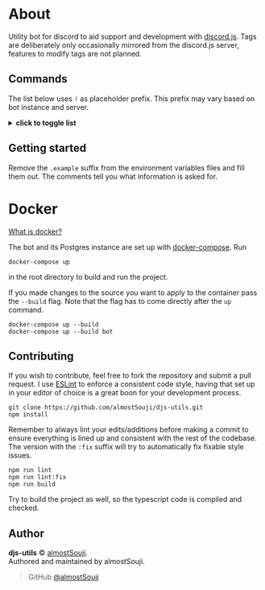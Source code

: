 # About

Utility bot for discord to aid support and development with [discord.js](https://github.com/discordjs/discord.js). Tags are deliberately only occasionally mirrored from the discord.js server, features to modify tags are not planned.

## Commands

The list below uses `!` as placeholder prefix. This prefix may vary based on bot instance and server.

<details>
<summary><b>click to toggle list</b></summary>


### about

Display information about the bot.

Usage: `!about`

### docs

Query discord.js documentation.

Usage: `!docs <query> [--source=<source>] [--force]`   
Source: 'stable', 'master', 'rpc', 'commando', 'collection'   
Flags:
- `--force` `-f` Refresh documentation cache
- `--source=<source>`, `-src=<source>` Provide a source other than the discord.js main repository

Both `Class#method` as well as `Class.method` notations are supported. For functions omit the call signature `()`. The query is case-insensitive.

### help

Display a list of commands or specifics about one command. By default only displays commands you are able to use in this channel, considering user permissions and bot permissions.

Usage1: `!help [--all]`  
Usage2: `!help <command>`  
Flags:
- `--all` `-a` Display all commands, regardless of restrictions

### load

Owner only, load tags from specified .yaml format as applied by the main bot of discord.js official. This command needs to be used with a file upload.

Usage: `!load [--reset]`

Flags:
- `--reset` `-r` Reset the tag database before loading

### ping

Displays the websocket heartbeat and API latency.

Usage: `!ping`

### pr-issue

Display information about a certain issue or pull request.

Usage: `!pr-issue <repository>#<number> [--verbose]`  
Usage: `<repository>#<number> [--verbose]` (in a normal message, without prefix or command)

Flags:
- `--verbose` `-v` Display more information

For now this command requires the bot to be able to use embeds.

### reload

Owner only, reload the tag cache from the database.

Usage: `!reload`

### tag

Shows or searches a tag mirrored from discord.js official (This bot does not allow adding new or modifying tags)

Usage1: `!tag search <query>`   
Usage2: `!tag show <tagname>`   
Usage: `!<tagname>` (in a normal message, with prefix, without command has to be the only content)

</details>

## Getting started

Remove the `.example` suffix from the environment variables files and fill them out. The comments tell you what information is asked for.

# Docker

[What is docker?](https://docs.docker.com/get-started/overview/)

The bot and its Postgres instance are set up with [docker-compose](https://docs.docker.com/compose/). Run 

```
docker-compose up
```
in the root directory to build and run the project.

If you made changes to the source you want to apply to the container pass the `--build` flag. Note that the flag has to come directly after the `up` command.

```
docker-compose up --build
docker-compose up --build bot
```

## Contributing

If you wish to contribute, feel free to fork the repository and submit a pull request. I use [ESLint](https://eslint.org/) to enforce a consistent code style, having that set up in your editor of choice is a great boon for your development process.

```
git clone https://github.com/almostSouji/djs-utils.git
npm install
```

Remember to always lint your edits/additions before making a commit to ensure everything is lined up and consistent with the rest of the codebase. The version with the `:fix` suffix will try to automatically fix fixable style issues.

```
npm run lint
npm run lint:fix
npm run build
```

Try to build the project as well, so the typescript code is compiled and checked.

## Author

**djs-utils** © [almostSouji](https://github.com/almostSouji).  
Authored and maintained by almostSouji.

> GitHub [@almostSouji](https://github.com/almostSouji)
